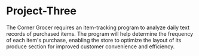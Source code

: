 # Project-Three
The Corner Grocer requires an item-tracking program to analyze daily text records of purchased items. The program will help determine the frequency of each item's purchase, enabling the store to optimize the layout of its produce section for improved customer convenience and efficiency.
